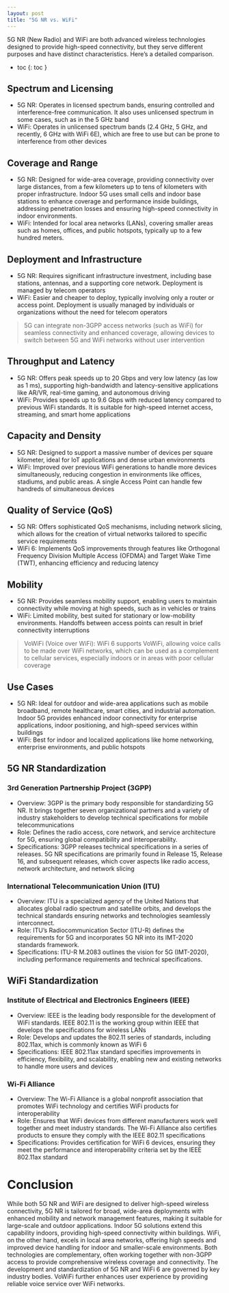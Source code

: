 ```yaml
---
layout: post
title: "5G NR vs. WiFi"
---
```


5G NR (New Radio) and WiFi are both advanced wireless technologies designed
to provide high-speed connectivity, but they serve different purposes and 
have distinct characteristics. Here’s a detailed comparison.

- toc
{: toc }

## Spectrum and Licensing

  - 5G NR: Operates in licensed spectrum bands, ensuring controlled and 
    interference-free communication. It also uses unlicensed spectrum in some 
    cases, such as in the 5 GHz band
  - WiFi: Operates in unlicensed spectrum bands (2.4 GHz, 5 GHz, and recently, 
    6 GHz with WiFi 6E), which are free to use but can be prone to 
    interference from other devices

## Coverage and Range

  - 5G NR: Designed for wide-area coverage, providing connectivity over large 
    distances, from a few kilometers up to tens of kilometers with proper 
    infrastructure. Indoor 5G uses small cells and indoor base stations to 
    enhance coverage and performance inside buildings, addressing penetration 
    losses and ensuring high-speed connectivity in indoor environments.
  - WiFi: Intended for local area networks (LANs), covering smaller areas such 
    as homes, offices, and public hotspots, typically up to a few hundred 
    meters.

## Deployment and Infrastructure

  - 5G NR: Requires significant infrastructure investment, including base
    stations, antennas, and a supporting core network. Deployment is managed 
    by telecom operators
  - WiFi: Easier and cheaper to deploy, typically involving only a router 
    or access point. Deployment is usually managed by individuals or 
    organizations without the need for telecom operators

> 5G can integrate non-3GPP access networks (such as WiFi) for seamless 
  connectivity and enhanced coverage, allowing devices to switch between
  5G and WiFi networks without user intervention


## Throughput and Latency

  - 5G NR: Offers peak speeds up to 20 Gbps and very low latency (as low 
    as 1 ms), supporting high-bandwidth and latency-sensitive applications 
    like AR/VR, real-time gaming, and autonomous driving
  - WiFi: Provides speeds up to 9.6 Gbps with reduced latency compared to 
    previous WiFi standards. It is suitable for high-speed internet access,
    streaming, and smart home applications

## Capacity and Density

  - 5G NR: Designed to support a massive number of devices per square 
    kilometer, ideal for IoT applications and dense urban environments
  - WiFi: Improved over previous WiFi generations to handle more devices 
    simultaneously, reducing congestion in environments like offices, 
    stadiums, and public areas. A single Access Point can handle few 
    handreds of simultaneous devices

## Quality of Service (QoS)

  - 5G NR: Offers sophisticated QoS mechanisms, including network 
    slicing, which allows for the creation of virtual networks tailored 
    to specific service requirements
  - WiFi 6: Implements QoS improvements through features like Orthogonal 
    Frequency Division Multiple Access (OFDMA) and Target Wake Time (TWT), 
    enhancing efficiency and reducing latency

## Mobility

  - 5G NR: Provides seamless mobility support, enabling users to maintain
    connectivity while moving at high speeds, such as in vehicles or trains
  - WiFi: Limited mobility, best suited for stationary or low-mobility 
    environments. Handoffs between access points can result in brief 
    connectivity interruptions

> VoWiFi (Voice over WiFi): WiFi 6 supports VoWiFi, allowing voice calls 
  to be made over WiFi networks, which can be used as a complement to 
  cellular services, especially indoors or in areas with poor cellular 
  coverage

## Use Cases

  - 5G NR: Ideal for outdoor and wide-area applications such as mobile 
    broadband, remote healthcare, smart cities, and industrial automation. 
    Indoor 5G provides enhanced indoor connectivity for enterprise 
    applications, indoor positioning, and high-speed services within 
    buildings
  - WiFi: Best for indoor and localized applications like home networking, 
    enterprise environments, and public hotspots

## 5G NR Standardization

### 3rd Generation Partnership Project (3GPP)

  - Overview: 3GPP is the primary body responsible for standardizing 5G NR. 
    It brings together seven organizational partners and a variety of industry 
    stakeholders to develop technical specifications for mobile 
    telecommunications
  - Role: Defines the radio access, core network, and service architecture 
    for 5G, ensuring global compatibility and interoperability.
  - Specifications: 3GPP releases technical specifications in a series of 
    releases. 5G NR specifications are primarily found in Release 15, Release 16, 
    and subsequent releases, which cover aspects like radio access, network 
    architecture, and network slicing

### International Telecommunication Union (ITU)

  - Overview: ITU is a specialized agency of the United Nations that allocates 
    global radio spectrum and satellite orbits, and develops the technical 
    standards ensuring networks and technologies seamlessly interconnect.
  - Role: ITU’s Radiocommunication Sector (ITU-R) defines the requirements 
    for 5G and incorporates 5G NR into its IMT-2020 standards framework.
  - Specifications: ITU-R M.2083 outlines the vision for 5G (IMT-2020), 
    including performance requirements and technical specifications.

## WiFi Standardization

### Institute of Electrical and Electronics Engineers (IEEE)

  - Overview: IEEE is the leading body responsible for the development of WiFi 
    standards. IEEE 802.11 is the working group within IEEE that develops the 
    specifications for wireless LANs
  - Role: Develops and updates the 802.11 series of standards, including 
    802.11ax, which is commonly known as WiFi 6
  - Specifications: IEEE 802.11ax standard specifies improvements in efficiency, 
    flexibility, and scalability, enabling new and existing networks to handle 
    more users and devices

### Wi-Fi Alliance

  - Overview: The Wi-Fi Alliance is a global nonprofit association that promotes 
    WiFi technology and certifies WiFi products for interoperability
  - Role: Ensures that WiFi devices from different manufacturers work well together 
    and meet industry standards. The Wi-Fi Alliance also certifies products to 
    ensure they comply with the IEEE 802.11 specifications
  - Specifications: Provides certification for WiFi 6 devices, ensuring they meet 
    the performance and interoperability criteria set by the IEEE 802.11ax standard

# Conclusion

While both 5G NR and WiFi are designed to deliver high-speed wireless 
connectivity, 5G NR is tailored for broad, wide-area deployments with 
enhanced mobility and network management features, making it suitable
for large-scale and outdoor applications. Indoor 5G solutions extend 
this capability indoors, providing high-speed connectivity within 
buildings. WiFi, on the other hand, excels in local area networks, 
offering high speeds and improved device handling for indoor and 
smaller-scale environments. Both technologies are complementary, often 
working together with non-3GPP access to provide comprehensive wireless
coverage and connectivity. The development and standardization of 5G NR 
and WiFi 6 are governed by key industry bodies. VoWiFi further enhances 
user experience by providing reliable voice service over WiFi networks.
